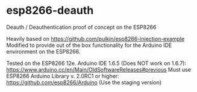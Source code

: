 # esp8266-deauth
Deauth / Deauthentication proof of concept on the ESP8266

Heavily based on https://github.com/pulkin/esp8266-injection-example
Modified to provide out of the box functionality for the Arduino IDE environment on the ESP8266.

Tested on the ESP8266 12e.
Arduino IDE 1.6.5 (Does NOT work on 1.6.7): https://www.arduino.cc/en/Main/OldSoftwareReleases#previous
Must use ESP8266 Arduino Library v. 2.0RC1 or higher: https://github.com/esp8266/Arduino (Use the staging version)
